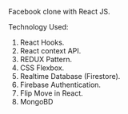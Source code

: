 Facebook clone with React JS.

Technology Used:
1. React Hooks.
2. React context API.
3. REDUX Pattern.
4. CSS Flexbox.
5. Realtime Database (Firestore).
6. Firebase Authentication.
7. Flip Move in React.
8. MongoBD
